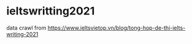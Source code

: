# ieltswritting2021
data crawl from https://www.ieltsvietop.vn/blog/tong-hop-de-thi-ielts-writing-2021
